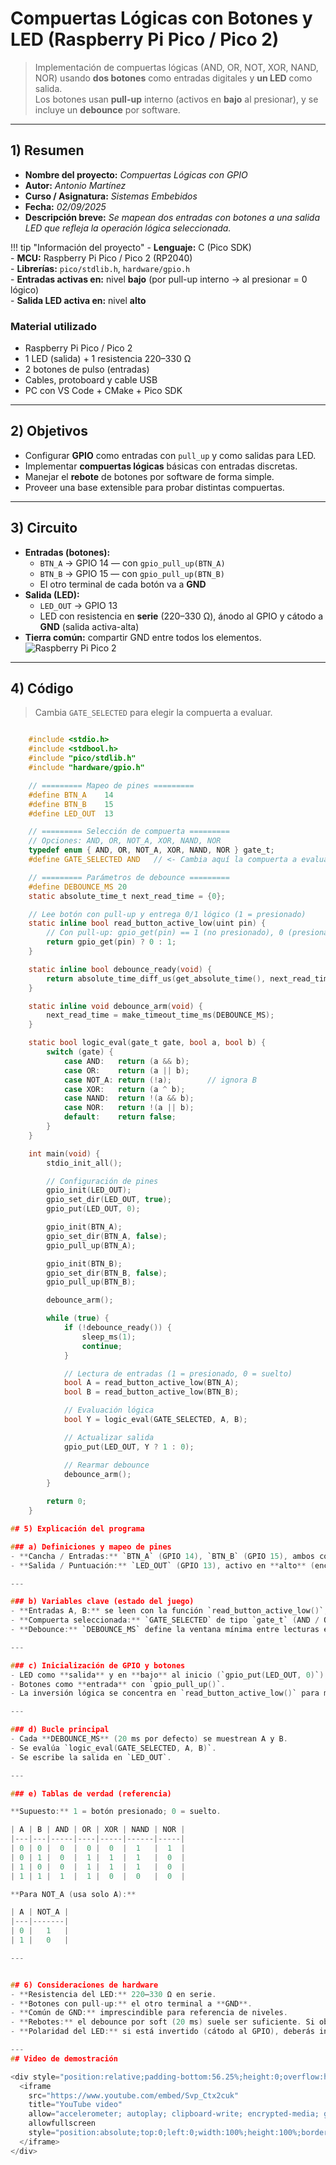 #  Compuertas Lógicas con Botones y LED (Raspberry Pi Pico / Pico 2)

> Implementación de compuertas lógicas (AND, OR, NOT, XOR, NAND, NOR) usando **dos botones** como entradas digitales y **un LED** como salida.  
> Los botones usan **pull-up** interno (activos en **bajo** al presionar), y se incluye un **debounce** por software.

---

## 1) Resumen

- **Nombre del proyecto:** _Compuertas Lógicas con GPIO_  
- **Autor:** _Antonio Martínez_  
- **Curso / Asignatura:** _Sistemas Embebidos_  
- **Fecha:** _02/09/2025_  
- **Descripción breve:** _Se mapean dos entradas con botones a una salida LED que refleja la operación lógica seleccionada._

!!! tip "Información del proyecto"
    - **Lenguaje:** C (Pico SDK)  
    - **MCU:** Raspberry Pi Pico / Pico 2 (RP2040)  
    - **Librerías:** `pico/stdlib.h`, `hardware/gpio.h`  
    - **Entradas activas en:** nivel **bajo** (por pull-up interno → al presionar = 0 lógico)  
    - **Salida LED activa en:** nivel **alto**

### Material utilizado
- Raspberry Pi Pico / Pico 2  
- 1 LED (salida) + 1 resistencia 220–330 Ω  
- 2 botones de pulso (entradas)  
- Cables, protoboard y cable USB  
- PC con VS Code + CMake + Pico SDK

---

## 2) Objetivos

- Configurar **GPIO** como entradas con `pull_up` y como salidas para LED.  
- Implementar **compuertas lógicas** básicas con entradas discretas.  
- Manejar el **rebote** de botones por software de forma simple.  
- Proveer una base extensible para probar distintas compuertas.

---

## 3) Circuito

- **Entradas (botones):**
  - `BTN_A` → GPIO 14 — con `gpio_pull_up(BTN_A)`  
  - `BTN_B` → GPIO 15 — con `gpio_pull_up(BTN_B)`  
  - El otro terminal de cada botón va a **GND**
- **Salida (LED):**
  - `LED_OUT` → GPIO 13  
  - LED con resistencia en **serie** (220–330 Ω), ánodo al GPIO y cátodo a **GND** (salida activa-alta)
- **Tierra común:** compartir GND entre todos los elementos.
![Raspberry Pi Pico 2](../recursos/imgs/Esquematicocamino.png)  
---

## 4) Código

> Cambia `GATE_SELECTED` para elegir la compuerta a evaluar.

```c

    #include <stdio.h>
    #include <stdbool.h>
    #include "pico/stdlib.h"
    #include "hardware/gpio.h"

    // ========= Mapeo de pines =========
    #define BTN_A    14
    #define BTN_B    15
    #define LED_OUT  13

    // ========= Selección de compuerta =========
    // Opciones: AND, OR, NOT_A, XOR, NAND, NOR
    typedef enum { AND, OR, NOT_A, XOR, NAND, NOR } gate_t;
    #define GATE_SELECTED AND   // <- Cambia aquí la compuerta a evaluar

    // ========= Parámetros de debounce =========
    #define DEBOUNCE_MS 20
    static absolute_time_t next_read_time = {0};

    // Lee botón con pull-up y entrega 0/1 lógico (1 = presionado)
    static inline bool read_button_active_low(uint pin) {
        // Con pull-up: gpio_get(pin) == 1 (no presionado), 0 (presionado)
        return gpio_get(pin) ? 0 : 1;
    }

    static inline bool debounce_ready(void) {
        return absolute_time_diff_us(get_absolute_time(), next_read_time) <= 0;
    }

    static inline void debounce_arm(void) {
        next_read_time = make_timeout_time_ms(DEBOUNCE_MS);
    }

    static bool logic_eval(gate_t gate, bool a, bool b) {
        switch (gate) {
            case AND:   return (a && b);
            case OR:    return (a || b);
            case NOT_A: return (!a);        // ignora B
            case XOR:   return (a ^ b);
            case NAND:  return !(a && b);
            case NOR:   return !(a || b);
            default:    return false;
        }
    }

    int main(void) {
        stdio_init_all();

        // Configuración de pines
        gpio_init(LED_OUT);
        gpio_set_dir(LED_OUT, true);
        gpio_put(LED_OUT, 0);

        gpio_init(BTN_A);
        gpio_set_dir(BTN_A, false);
        gpio_pull_up(BTN_A);

        gpio_init(BTN_B);
        gpio_set_dir(BTN_B, false);
        gpio_pull_up(BTN_B);

        debounce_arm();

        while (true) {
            if (!debounce_ready()) {
                sleep_ms(1);
                continue;
            }

            // Lectura de entradas (1 = presionado, 0 = suelto)
            bool A = read_button_active_low(BTN_A);
            bool B = read_button_active_low(BTN_B);

            // Evaluación lógica
            bool Y = logic_eval(GATE_SELECTED, A, B);

            // Actualizar salida
            gpio_put(LED_OUT, Y ? 1 : 0);

            // Rearmar debounce
            debounce_arm();
        }

        return 0;
    }

## 5) Explicación del programa

### a) Definiciones y mapeo de pines
- **Cancha / Entradas:** `BTN_A` (GPIO 14), `BTN_B` (GPIO 15), ambos con **pull-up** interno (activos en **bajo**).  
- **Salida / Puntuación:** `LED_OUT` (GPIO 13), activo en **alto** (enciende con `1`).  

---

### b) Variables clave (estado del juego)
- **Entradas A, B:** se leen con la función `read_button_active_low()`, que invierte la lógica de `gpio_get()` para que **1 = presionado**.  
- **Compuerta seleccionada:** `GATE_SELECTED` de tipo `gate_t` (AND / OR / NOT_A / XOR / NAND / NOR).  
- **Debounce:** `DEBOUNCE_MS` define la ventana mínima entre lecturas estables.  

---

### c) Inicialización de GPIO y botones
- LED como **salida** y en **bajo** al inicio (`gpio_put(LED_OUT, 0)`).  
- Botones como **entrada** con `gpio_pull_up()`.  
- La inversión lógica se concentra en `read_button_active_low()` para mantener el código limpio.  

---

### d) Bucle principal
- Cada **DEBOUNCE_MS** (20 ms por defecto) se muestrean A y B.  
- Se evalúa `logic_eval(GATE_SELECTED, A, B)`.  
- Se escribe la salida en `LED_OUT`.  

---

### e) Tablas de verdad (referencia)

**Supuesto:** 1 = botón presionado; 0 = suelto.  

| A | B | AND | OR | XOR | NAND | NOR |
|---|---|-----|----|-----|------|-----|
| 0 | 0 |  0  |  0 |  0  |  1   |  1  |
| 0 | 1 |  0  |  1 |  1  |  1   |  0  |
| 1 | 0 |  0  |  1 |  1  |  1   |  0  |
| 1 | 1 |  1  |  1 |  0  |  0   |  0  |

**Para NOT_A (usa solo A):**

| A | NOT_A |
|---|-------|
| 0 |   1   |
| 1 |   0   |

---


## 6) Consideraciones de hardware
- **Resistencia del LED:** 220–330 Ω en serie.  
- **Botones con pull-up:** el otro terminal a **GND**.  
- **Común de GND:** imprescindible para referencia de niveles.  
- **Rebotes:** el debounce por soft (20 ms) suele ser suficiente. Si observas parpadeos, sube a **30–40 ms** o añade filtro **RC**.  
- **Polaridad del LED:** si está invertido (cátodo al GPIO), deberás invertir la lógica de `gpio_put()`.  

---
## Video de demostración

<div style="position:relative;padding-bottom:56.25%;height:0;overflow:hidden;">
  <iframe
    src="https://www.youtube.com/embed/Svp_Ctx2cuk"
    title="YouTube video"
    allow="accelerometer; autoplay; clipboard-write; encrypted-media; gyroscope; picture-in-picture; web-share"
    allowfullscreen
    style="position:absolute;top:0;left:0;width:100%;height:100%;border:0;">
  </iframe>
</div>

